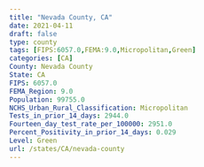 ```yaml
---
title: "Nevada County, CA"
date: 2021-04-11
draft: false
type: county
tags: [FIPS:6057.0,FEMA:9.0,Micropolitan,Green]
categories: [CA]
County: Nevada County
State: CA
FIPS: 6057.0
FEMA_Region: 9.0
Population: 99755.0
NCHS_Urban_Rural_Classification: Micropolitan
Tests_in_prior_14_days: 2944.0
Fourteen_day_test_rate_per_100000: 2951.0
Percent_Positivity_in_prior_14_days: 0.029
Level: Green
url: /states/CA/nevada-county
---
```



